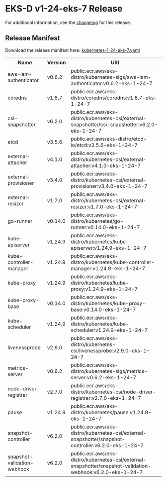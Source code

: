 # EKS-D v1-24-eks-7 Release

For additional information, see the [changelog](CHANGELOG-v1-24-eks-7.md) for this release.

## Release Manifest

Download the release manifest here: [kubernetes-1-24-eks-7.yaml](https://distro.eks.amazonaws.com/kubernetes-1-24/kubernetes-1-24-eks-7.yaml)

| Name | Version | URI |
|------|---------|-----|
| aws-iam-authenticator | v0.6.2 | public.ecr.aws/eks-distro/kubernetes-sigs/aws-iam-authenticator:v0.6.2-eks-1-24-7 |
| coredns | v1.8.7 | public.ecr.aws/eks-distro/coredns/coredns:v1.8.7-eks-1-24-7 |
| csi-snapshotter | v6.2.0 | public.ecr.aws/eks-distro/kubernetes-csi/external-snapshotter/csi-snapshotter:v6.2.0-eks-1-24-7 |
| etcd | v3.5.6 | public.ecr.aws/eks-distro/etcd-io/etcd:v3.5.6-eks-1-24-7 |
| external-attacher | v4.1.0 | public.ecr.aws/eks-distro/kubernetes-csi/external-attacher:v4.1.0-eks-1-24-7 |
| external-provisioner | v3.4.0 | public.ecr.aws/eks-distro/kubernetes-csi/external-provisioner:v3.4.0-eks-1-24-7 |
| external-resizer | v1.7.0 | public.ecr.aws/eks-distro/kubernetes-csi/external-resizer:v1.7.0-eks-1-24-7 |
| go-runner | v0.14.0 | public.ecr.aws/eks-distro/kubernetes/go-runner:v0.14.0-eks-1-24-7 |
| kube-apiserver | v1.24.9 | public.ecr.aws/eks-distro/kubernetes/kube-apiserver:v1.24.9-eks-1-24-7 |
| kube-controller-manager | v1.24.9 | public.ecr.aws/eks-distro/kubernetes/kube-controller-manager:v1.24.9-eks-1-24-7 |
| kube-proxy | v1.24.9 | public.ecr.aws/eks-distro/kubernetes/kube-proxy:v1.24.9-eks-1-24-7 |
| kube-proxy-base | v0.14.0 | public.ecr.aws/eks-distro/kubernetes/kube-proxy-base:v0.14.0-eks-1-24-7 |
| kube-scheduler | v1.24.9 | public.ecr.aws/eks-distro/kubernetes/kube-scheduler:v1.24.9-eks-1-24-7 |
| livenessprobe | v2.9.0 | public.ecr.aws/eks-distro/kubernetes-csi/livenessprobe:v2.9.0-eks-1-24-7 |
| metrics-server | v0.6.2 | public.ecr.aws/eks-distro/kubernetes-sigs/metrics-server:v0.6.2-eks-1-24-7 |
| node-driver-registrar | v2.7.0 | public.ecr.aws/eks-distro/kubernetes-csi/node-driver-registrar:v2.7.0-eks-1-24-7 |
| pause | v1.24.9 | public.ecr.aws/eks-distro/kubernetes/pause:v1.24.9-eks-1-24-7 |
| snapshot-controller | v6.2.0 | public.ecr.aws/eks-distro/kubernetes-csi/external-snapshotter/snapshot-controller:v6.2.0-eks-1-24-7 |
| snapshot-validation-webhook | v6.2.0 | public.ecr.aws/eks-distro/kubernetes-csi/external-snapshotter/snapshot-validation-webhook:v6.2.0-eks-1-24-7 |
